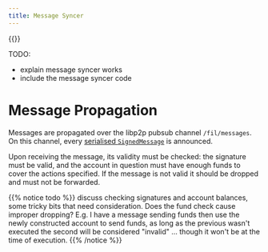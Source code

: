 ```yaml
---
title: Message Syncer
---
```


{{<label message_syncer>}}

TODO:

- explain message syncer works
- include the message syncer code

# Message Propagation

Messages are propagated over the libp2p pubsub channel `/fil/messages`. On this channel, every [serialised `SignedMessage`](data-structures.md#messages) is announced.

Upon receiving the message, its validity must be checked: the signature must be valid, and the account in question must have enough funds to cover the actions specified. If the message is not valid it should be dropped and must not be forwarded.

{{% notice todo %}}
discuss checking signatures and account balances, some tricky bits that need consideration. Does the fund check cause improper dropping? E.g. I have a message sending funds then use the newly constructed account to send funds, as long as the previous wasn't executed the second will be considered "invalid" ... though it won't be at the time of execution.
{{% /notice %}}
